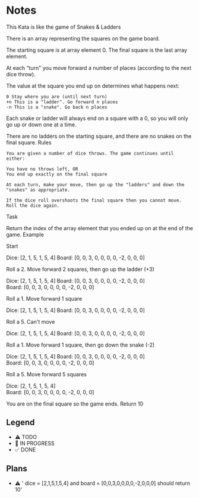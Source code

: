 # Notes


This Kata is like the game of Snakes & Ladders

There is an array representing the squares on the game board.

The starting square is at array element 0. The final square is the last array element.

At each "turn" you move forward a number of places (according to the next dice throw).

The value at the square you end up on determines what happens next:

    0 Stay where you are (until next turn)
    +n This is a "ladder". Go forward n places
    -n This is a "snake". Go back n places

Each snake or ladder will always end on a square with a 0, so you will only go up or down one at a time.

There are no ladders on the starting square, and there are no snakes on the final square.
Rules

    You are given a number of dice throws. The game continues until either:

    You have no throws left, OR
    You end up exactly on the final square

    At each turn, make your move, then go up the "ladders" and down the "snakes" as appropriate.

    If the dice roll overshoots the final square then you cannot move. Roll the dice again.

Task

Return the index of the array element that you ended up on at the end of the game.
Example

Start

Dice: [2, 1, 5, 1, 5, 4]
Board: [0, 0, 3, 0, 0, 0, 0, -2, 0, 0, 0]

Roll a 2. Move forward 2 squares, then go up the ladder (+3)

Dice: [2, 1, 5, 1, 5, 4]
Board: [0, 0, 3, 0, 0, 0, 0, -2, 0, 0, 0]              
Board: [0, 0, 3, 0, 0, 0, 0, -2, 0, 0, 0]              

Roll a 1. Move forward 1 square

Dice: [2, 1, 5, 1, 5, 4]
Board: [0, 0, 3, 0, 0, 0, 0, -2, 0, 0, 0]              

Roll a 5. Can't move

Dice: [2, 1, 5, 1, 5, 4]
Board: [0, 0, 3, 0, 0, 0, 0, -2, 0, 0, 0]              

Roll a 1. Move forward 1 square, then go down the snake (-2)

Dice: [2, 1, 5, 1, 5, 4]
Board: [0, 0, 3, 0, 0, 0, 0, -2, 0, 0, 0]              
Board: [0, 0, 3, 0, 0, 0, 0, -2, 0, 0, 0]              

Roll a 5. Move forward 5 squares

Dice: [2, 1, 5, 1, 5, 4]            
Board: [0, 0, 3, 0, 0, 0, 0, -2, 0, 0, 0]              

You are on the final square so the game ends. Return 10


## Legend
- ⚠ TODO
- 🚧 IN PROGRESS
- ✅ DONE

## Plans

- ⚠ ' dice = [2,1,5,1,5,4] and board = [0,0,3,0,0,0,0,-2,0,0,0] should return 10'